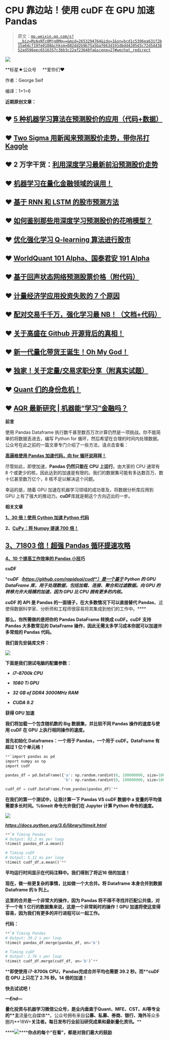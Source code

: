 # CPU 靠边站！使用 cuDF 在 GPU 加速 Pandas

> 原文：[`mp.weixin.qq.com/s?__biz=MzAxNTc0Mjg0Mg==&mid=2653294764&idx=1&sn=bcd1c5396ea631f2b15a64cf19fe0108&chksm=802dd2b9b75a5baf663d191dbdd4205d3c72d5443852ad596eec6516357c3bb3c22af23640fa&scene=27#wechat_redirect`](http://mp.weixin.qq.com/s?__biz=MzAxNTc0Mjg0Mg==&mid=2653294764&idx=1&sn=bcd1c5396ea631f2b15a64cf19fe0108&chksm=802dd2b9b75a5baf663d191dbdd4205d3c72d5443852ad596eec6516357c3bb3c22af23640fa&scene=27#wechat_redirect)

![](img/34178214a765d0578fea405af887f201.png)

**标星★公众号     **爱你们♥

作者：George Seif

编译：1+1=6

**近期原创文章：**

## ♥ [5 种机器学习算法在预测股价的应用（代码+数据）](https://mp.weixin.qq.com/s?__biz=MzAxNTc0Mjg0Mg==&mid=2653290588&idx=1&sn=1d0409ad212ea8627e5d5cedf61953ac&chksm=802dc249b75a4b5fa245433320a4cc9da1a2cceb22df6fb1a28e5b94ff038319ae4e7ec6941f&token=1298662931&lang=zh_CN&scene=21#wechat_redirect)

## ♥ [Two Sigma 用新闻来预测股价走势，带你吊打 Kaggle](https://mp.weixin.qq.com/s?__biz=MzAxNTc0Mjg0Mg==&mid=2653290456&idx=1&sn=b8d2d8febc599742e43ea48e3c249323&chksm=802e3dcdb759b4db9279c689202101b6b154fb118a1c1be12b52e522e1a1d7944858dbd6637e&token=1330520237&lang=zh_CN&scene=21#wechat_redirect)

## ♥ 2 万字干货：[利用深度学习最新前沿预测股价走势](https://mp.weixin.qq.com/s?__biz=MzAxNTc0Mjg0Mg==&mid=2653290080&idx=1&sn=06c50cefe78a7b24c64c4fdb9739c7f3&chksm=802e3c75b759b563c01495d16a638a56ac7305fc324ee4917fd76c648f670b7f7276826bdaa8&token=770078636&lang=zh_CN&scene=21#wechat_redirect)

## ♥ [机器学习在量化金融领域的误用！](http://mp.weixin.qq.com/s?__biz=MzAxNTc0Mjg0Mg==&mid=2653292984&idx=1&sn=3e7efe9fe9452c4a5492d2175b4159ef&chksm=802dcbadb75a42bbdce895c49070c3f552dc8c983afce5eeac5d7c25974b7753e670a0162c89&scene=21#wechat_redirect)

## ♥ [基于 RNN 和 LSTM 的股市预测方法](https://mp.weixin.qq.com/s?__biz=MzAxNTc0Mjg0Mg==&mid=2653290481&idx=1&sn=f7360ea8554cc4f86fcc71315176b093&chksm=802e3de4b759b4f2235a0aeabb6e76b3e101ff09b9a2aa6fa67e6e824fc4274f68f4ae51af95&token=1865137106&lang=zh_CN&scene=21#wechat_redirect)

## ♥ [如何鉴别那些用深度学习预测股价的花哨模型？](https://mp.weixin.qq.com/s?__biz=MzAxNTc0Mjg0Mg==&mid=2653290132&idx=1&sn=cbf1e2a4526e6e9305a6110c17063f46&chksm=802e3c81b759b597d3dd94b8008e150c90087567904a29c0c4b58d7be220a9ece2008956d5db&token=1266110554&lang=zh_CN&scene=21#wechat_redirect)

## ♥ [优化强化学习 Q-learning 算法进行股市](https://mp.weixin.qq.com/s?__biz=MzAxNTc0Mjg0Mg==&mid=2653290286&idx=1&sn=882d39a18018733b93c8c8eac385b515&chksm=802e3d3bb759b42d1fc849f96bf02ae87edf2eab01b0beecd9340112c7fb06b95cb2246d2429&token=1330520237&lang=zh_CN&scene=21#wechat_redirect)

## ♥ [WorldQuant 101 Alpha、国泰君安 191 Alpha](https://mp.weixin.qq.com/s?__biz=MzAxNTc0Mjg0Mg==&mid=2653290927&idx=1&sn=ecca60811da74967f33a00329a1fe66a&chksm=802dc3bab75a4aac2bb4ccff7010063cc08ef51d0bf3d2f71621cdd6adece11f28133a242a15&token=48775331&lang=zh_CN&scene=21#wechat_redirect)

## ♥ [基于回声状态网络预测股票价格（附代码）](https://mp.weixin.qq.com/s?__biz=MzAxNTc0Mjg0Mg==&mid=2653291171&idx=1&sn=485a35e564b45046ff5a07c42bba1743&chksm=802dc0b6b75a49a07e5b91c512c8575104f777b39d0e1d71cf11881502209dc399fd6f641fb1&token=48775331&lang=zh_CN&scene=21#wechat_redirect)

## ♥ [计量经济学应用投资失败的 7 个原因](https://mp.weixin.qq.com/s?__biz=MzAxNTc0Mjg0Mg==&mid=2653292186&idx=1&sn=87501434ae16f29afffec19a6884ee8d&chksm=802dc48fb75a4d99e0172bf484cdbf6aee86e36a95037847fd9f070cbe7144b4617c2d1b0644&token=48775331&lang=zh_CN&scene=21#wechat_redirect)

## ♥ [配对交易千千万，强化学习最 NB！（文档+代码）](http://mp.weixin.qq.com/s?__biz=MzAxNTc0Mjg0Mg==&mid=2653292915&idx=1&sn=13f4ddebcd209b082697a75544852608&chksm=802dcb66b75a4270ceb19fac90eb2a70dc05f5b6daa295a7d31401aaa8697bbb53f5ff7c05af&scene=21#wechat_redirect)

## ♥ [关于高盛在 Github 开源背后的真相！](https://mp.weixin.qq.com/s?__biz=MzAxNTc0Mjg0Mg==&mid=2653291594&idx=1&sn=7703403c5c537061994396e7e49e7ce5&chksm=802dc65fb75a4f49019cec951ac25d30ec7783738e9640ec108be95335597361c427258f5d5f&token=48775331&lang=zh_CN&scene=21#wechat_redirect)

## ♥ [新一代量化带货王诞生！Oh My God！](https://mp.weixin.qq.com/s?__biz=MzAxNTc0Mjg0Mg==&mid=2653291789&idx=1&sn=e31778d1b9372bc7aa6e57b82a69ec6e&chksm=802dc718b75a4e0ea4c022e70ea53f51c48d102ebf7e54993261619c36f24f3f9a5b63437e9e&token=48775331&lang=zh_CN&scene=21#wechat_redirect)

## ♥ [独家！关于定量/交易求职分享（附真实试题）](https://mp.weixin.qq.com/s?__biz=MzAxNTc0Mjg0Mg==&mid=2653291844&idx=1&sn=3fd8b57d32a0ebd43b17fa68ae954471&chksm=802dc751b75a4e4755fcbb0aa228355cebbbb6d34b292aa25b4f3fbd51013fcf7b17b91ddb71&token=48775331&lang=zh_CN&scene=21#wechat_redirect)

## ♥ [Quant 们的身份危机！](https://mp.weixin.qq.com/s?__biz=MzAxNTc0Mjg0Mg==&mid=2653291856&idx=1&sn=729b657ede2cb50c96e92193ab16102d&chksm=802dc745b75a4e53c5018cc1385214233ec4657a3479cd7193c95aaf65642f5f45fa0e465694&token=48775331&lang=zh_CN&scene=21#wechat_redirect)

## ♥ [AQR 最新研究 | 机器能“学习”金融吗？](http://mp.weixin.qq.com/s?__biz=MzAxNTc0Mjg0Mg==&mid=2653292710&idx=1&sn=e5e852de00159a96d5dcc92f349f5b58&chksm=802dcab3b75a43a5492bc98874684081eb5c5666aff32a36a0cdc144d74de0200cc0d997894f&scene=21#wechat_redirect)

**前言**

使用 Pandas Dataframe 执行数千甚至数百万次计算仍然是一项挑战。你不能简单的将数据丢进去，编写 Python for 循环，然后希望在合理的时间内处理数据。公众号在此之前的一篇文章专门介绍了一些方法，请点击查看：  

[**高逼格使用 Pandas 加速代码，向 for 循环说拜拜！**](https://mp.weixin.qq.com/s?__biz=MzAxNTc0Mjg0Mg==&mid=2653292258&idx=1&sn=d5d79cecb461eab3591ab8e3c2c03ce0&scene=21#wechat_redirect)  

尽管如此，即使加速，**Pandas 仍然只能在 CPU 上运行**。由大家的 CPU 通常有 8 个或更少的核，因此达到的加速是有限的。我们的数据集可能有多达数百万、数十亿甚至数万亿个，8 核不足以解决这个问题。

幸运的是，随着 GPU 加速在机器学习领域的成功普及，将数据分析库应用到 GPU 上有了强大的推动力。**cuDF**库就是朝这个方向迈出的一步。

**相关文章**

****[1、30 倍！使用 Cython 加速 Python 代码](http://mp.weixin.qq.com/s?__biz=MzAxNTc0Mjg0Mg==&mid=2653293723&idx=1&sn=8fcb3effaffd583882d5ffe13b330fe2&chksm=802dce8eb75a4798bcb14f9f9cb19b1333c2e31d78fc837448b8a4c8990da9ad083c7fe5ecee&scene=21#wechat_redirect)****

****2、[CuPy：将 Numpy 提速 700 倍！](http://mp.weixin.qq.com/s?__biz=MzAxNTc0Mjg0Mg==&mid=2653294102&idx=1&sn=5dc9d21b3497fe6e1c8df98ee61e02c7&chksm=802dcc03b75a4515a630076cbbe4d116ba1897f4fbb961b0811a888272f9e12953c3ca967c3c&scene=21#wechat_redirect)****

## ****[3、71803 倍！](https://mp.weixin.qq.com/s?__biz=MzAxNTc0Mjg0Mg==&mid=2653294130&idx=1&sn=42756891c73ab8b1ecbd6395efef4aba&chksm=802dcc27b75a4531d81719002ac6e62affe4c8e19b56347200bff0502ea44f6edddbbfdffdba&token=607437153&lang=zh_CN&scene=21#wechat_redirect)[超强 Pandas 循环提速攻略](https://mp.weixin.qq.com/s?__biz=MzAxNTc0Mjg0Mg==&mid=2653294130&idx=1&sn=42756891c73ab8b1ecbd6395efef4aba&chksm=802dcc27b75a4531d81719002ac6e62affe4c8e19b56347200bff0502ea44f6edddbbfdffdba&token=607437153&lang=zh_CN&scene=21#wechat_redirect)****

****[4、10 个提高工作效率的 Pandas 小技巧](http://mp.weixin.qq.com/s?__biz=MzAxNTc0Mjg0Mg==&mid=2653293923&idx=2&sn=3c344ab8661a2d9d6b79caa6f253f35d&chksm=802dcf76b75a466080145f290dc01ddc5775906e16e04cec5d48a10f1356b37b2644fd67a38a&scene=21#wechat_redirect)****

********cuDF********

****cuDF（*https://github.com/rapidsai/cudf*）是一个基于 Python 的 GPU DataFrame 库，用于处理数据，包括加载、连接、聚合和过滤数据。向 GPU 的转移允许大规模的加速，因为 GPU 比 CPU 拥有更多的内核。**** 

******cuDF 的 API 是 Pandas 的一面镜****子，在大多数情况下可以直接替代 Pandas**。这使得数据科学家、分析师和工程师很容易将其集成到他们的工作中。****

****那么，你所需做的是把你的 Pandas DataFrame 转换成 cuDF。**cuDF 支持 Pandas 大多数常见的 DataFrame 操作，因此无需太多学习成本你就可以加速许多常规的 Pandas 代码**。****

****我们首先安装库文件：****

****![](img/accb459f2d58dd79662b94fefe9f61d7.png)****

****下面是我们测试电脑的配置参数：****

*   *****i7–8700k CPU*****

*   *****1080 Ti GPU*****

*   *****32 GB of DDR4 3000MHz RAM*****

*   *****CUDA 9.2*****

******获得 GPU 加速******

****我们将加载一个包含随机数的 Big 数据集，并比较不同 Pandas 操作的速度与使用 cuDF 在 GPU 上执行相同操作的速度。****

****首先初始化 Dataframes：一个用于 Pandas，一个用于 cuDF。**DataFrame 有超过 1 亿个单元格！******

```py
**`import pandas as pd
import numpy as np
import cudf

pandas_df = pd.DataFrame({'a': np.random.randint(0, 100000000, size=100000000),
                          'b': np.random.randint(0, 100000000, size=100000000)})

cudf_df = cudf.DataFrame.from_pandas(pandas_df)`**
```

****在我们的第一个测试中，让我计算一下 Pandas VS cuDF 数据中 a 变量的平均值需要多长时间。%timeit 命令允许我们在 Jupyter 计算 Python 命令的速度。****

****![](img/6ca1a32d2d339470e13314762ec8b840.png)****

*****https://docs.python.org/3.6/library/timeit.html*****

```py
**`# Timing Pandas
# Output: 82.2 ms per loop
%timeit pandas_df.a.mean()

# Timing cuDF
# Output: 5.12 ms per loop
%timeit cudf_df.a.mean()`**
```

****平均运行时间显示在代码注释中。我们得到了将近**16 倍**的加速！****

****现在，做一些更复杂的事情，比如做一个大合并。将 Dataframe 本身合并到数据 Dataframe 的 b 列上。****

****这里的合并是一个非常大的操作，因为 Pandas 将不得不寻找并匹配公共值，对于一个有 1 亿行的数据集来说，这是一个非常耗时的操作！GPU 加速将使这变得容易，因为我们有更多的并行进程可以一起工作。****

****代码：****

```py
**`# Timing Pandas
# Output: 39.2 s per loop
%timeit pandas_df.merge(pandas_df, on='b')

# Timing cuDF
# Output: 2.76 s per loop
%timeit cudf_df.merge(cudf_df, on='b')`**
```

****即使使用 i7-8700k CPU，**Pandas**完成合并平均也**需要 39.2 秒**。而**cuDF 在 GPU 上只花了 2.76 秒。**14 倍的加速！****

****快去试试吧！****

*****—End—*****

****量化投资与机器学习微信公众号，是业内垂直于**Quant**、**MFE**、**CST、AI**等专业的**主****流量化自媒体**。公众号拥有来自**公募、私募、券商、银行、海外**等众多圈内**18W+**关注者。每日发布行业前沿研究成果和最新量化资讯。****

****![](img/6cba9abe9f2c434df7bd9c0d0d6e1156.png)********你点的每个“在看”，都是对我们最大的鼓励****